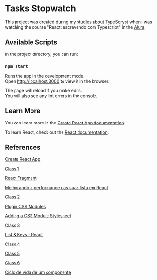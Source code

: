 # Tasks Stopwatch

This project was created during my studies about TypeScrypt when i was watching the course "React: escrevendo com Typescript" in the [Alura](https://www.alura.com.br/).

## Available Scripts

In the project directory, you can run:

### `npm start`

Runs the app in the development mode.\
Open [http://localhost:3000](http://localhost:3000) to view it in the browser.

The page will reload if you make edits.\
You will also see any lint errors in the console.

## Learn More

You can learn more in the [Create React App documentation](https://facebook.github.io/create-react-app/docs/getting-started).

To learn React, check out the [React documentation](https://reactjs.org/).

## References

[Create React App](https://github.com/facebook/create-react-app)

[Class 1](https://github.com/alura-cursos/alura-studies/tree/Aula1)

[React Fragment](https://pt-br.reactjs.org/docs/react-api.html#reactfragment)

[Melhorando a performance das suas lista em React](https://cursos.alura.com.br/extra/alura-mais/melhore-a-performance-das-suas-listas-em-react-c1021)

[Class 2](https://github.com/alura-cursos/alura-studies/tree/Aula2)

[Plugin CSS Modules](https://www.npmjs.com/package/typescript-plugin-css-modules)

[Adding a CSS Module Stylesheet](https://create-react-app.dev/docs/adding-a-css-modules-stylesheet/)

[Class 3](https://github.com/alura-cursos/alura-studies/tree/Aula3)

[List & Keys - React](https://pt-br.reactjs.org/docs/lists-and-keys.html#keys)

[Class 4](https://github.com/alura-cursos/alura-studies/tree/Aula4)

[Class 5](https://github.com/alura-cursos/alura-studies/tree/Aula5)

[Class 6](https://github.com/alura-cursos/alura-studies/tree/Aula6)

[Ciclo de vida de um componente](https://pt-br.reactjs.org/docs/react-component.html)
